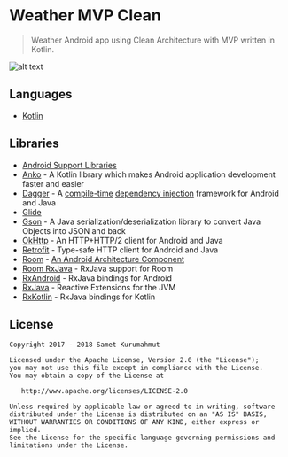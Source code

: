 # Weather MVP Clean

> Weather Android app using Clean Architecture with MVP written in Kotlin.

![alt text][appShowcase]

## Languages

* [Kotlin](https://kotlinlang.org/)

## Libraries

* [Android Support Libraries](https://developer.android.com/topic/libraries/support-library/packages.html)
* [Anko](https://github.com/Kotlin/anko) - A Kotlin library which makes Android application development faster and easier
* [Dagger](https://google.github.io/dagger/) - A [compile-time](https://en.wikipedia.org/wiki/Compile_time) [dependency injection](https://en.wikipedia.org/wiki/Dependency_injection) framework for Android and Java
* [Glide](https://bumptech.github.io/glide/)
* [Gson](https://github.com/google/gson) - A Java serialization/deserialization library to convert Java Objects into JSON and back
* [OkHttp](http://square.github.io/okhttp/) - An HTTP+HTTP/2 client for Android and Java
* [Retrofit](http://square.github.io/retrofit/) - Type-safe HTTP client for Android and Java
* [Room](https://developer.android.com/topic/libraries/architecture/room.html) - [An Android Architecture Component](https://developer.android.com/topic/libraries/architecture/index.html)
* [Room RxJava](https://developer.android.com/topic/libraries/architecture/adding-components.html) - RxJava support for Room
* [RxAndroid](https://github.com/ReactiveX/RxAndroid) - RxJava bindings for Android
* [RxJava](https://github.com/ReactiveX/RxJava) - Reactive Extensions for the JVM
* [RxKotlin](https://github.com/ReactiveX/RxKotlin) - RxJava bindings for Kotlin

License
--------

    Copyright 2017 - 2018 Samet Kurumahmut

    Licensed under the Apache License, Version 2.0 (the "License");
    you may not use this file except in compliance with the License.
    You may obtain a copy of the License at

       http://www.apache.org/licenses/LICENSE-2.0

    Unless required by applicable law or agreed to in writing, software
    distributed under the License is distributed on an "AS IS" BASIS,
    WITHOUT WARRANTIES OR CONDITIONS OF ANY KIND, either express or implied.
    See the License for the specific language governing permissions and
    limitations under the License.

[appShowcase]: http://drive.google.com/uc?export=view&id=17VTSDlOFl-iGaga2BBQOYwbKxCYkpVx2 "Weather MVP Clean"
